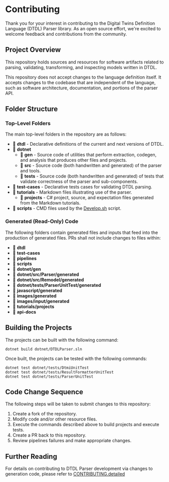 ﻿# Contributing

Thank you for your interest in contributing to the Digital Twins Definition Language (DTDL) Parser library. As an open source effort, we're excited to welcome feedback and contributions from the community.

## Project Overview

This repository holds sources and resources for software artifacts related to parsing, validating, transforming, and inspecting models written in DTDL.

This repository does not accept changes to the language definition itself.
It accepts changes to the codebase that are independent of the language, such as software architecture, documentation, and portions of the parser API.

## Folder Structure

### Top-Level Folders

The main top-level folders in the repository are as follows:

* :file_folder: **dtdl** - Declarative definitions of the current and next versions of DTDL.
* :open_file_folder: **dotnet**
  * :file_folder: **gen** - Source code of utilities that perform extraction, codegen, and analysis that produces other files and projects.
  * :file_folder: **src** - Source code (both handwritten and generated) of the parser and tools.
  * :file_folder: **tests** - Source code (both handwritten and generated) of tests that validate correctness of the parser and sub-components.
* :file_folder: **test-cases** - Declarative tests cases for validating DTDL parsing.
* :open_file_folder: **tutorials** - Markdown files illustrating use of the parser.
  * :file_folder: **projects** - C# project, source, and expectation files generated from the Markdown tutorials.
* :file_folder: **scripts** - CMD files used by the [Develop.sh](#building-the-projects) script.

### Generated (Read-Only) Code

The following folders contain generated files and inputs that feed into the production of generated files.
PRs shall not include changes to files within:

* :file_folder: **dtdl**
* :file_folder: **test-cases**
* :file_folder: **pipelines**
* :file_folder: **scripts**
* :file_folder: **dotnet/gen**
* :file_folder: **dotnet/src/Parser/generated**
* :file_folder: **dotnet/src/Remodel/generated**
* :file_folder: **dotnet/tests/ParserUnitTest/generated**
* :file_folder: **javascript/generated**
* :file_folder: **images/generated**
* :file_folder: **images/input/generated**
* :file_folder: **tutorials/projects**
* :file_folder: **api-docs**

## Building the Projects

The projects can be built with the following command:

```Console
dotnet build dotnet/DTDLParser.sln
```

Once built, the projects can be tested with the following commands:

```Console
dotnet test dotnet/tests/DtmiUnitTest 
dotnet test dotnet/tests/ResultFormatterUnitTest
dotnet test dotnet/tests/ParserUnitTest
```

## Code Change Sequence

The following steps will be taken to submit changes to this repository:

1. Create a fork of the repository.
1. Modify code and/or other resource files.
1. Execute the commands described above to build projects and execute tests.
1. Create a PR back to this repository.
1. Review pipelines failures and make appropriate changes.

## Further Reading

For details on contributing to DTDL Parser development via changes to generation code, please refer to [CONTRIBUTING.detailed][contributing_detailed]

<!-- LINKS -->
[contributing_detailed]: CONTRIBUTING.detailed.md
